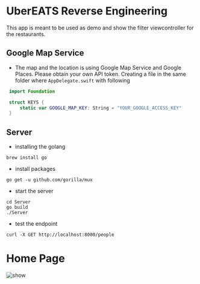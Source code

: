 # UberEATS Reverse Engineering
This app is meant to be used as demo and show the filter viewcontroller for the restaurants.

## Google Map Service 
- The map and the location is using Google Map Service and Google Places. Please obtain your own API token. Creating a   file in the same folder where `AppDelegate.swift` with following
```swift
 import Foundation

 struct KEYS {
     static var GOOGLE_MAP_KEY: String = "YOUR_GOOGLE_ACCESS_KEY"
 }

 ```

## Server
- installing the golang
```
brew install go
```

- install packages
```
go get -u github.com/gorilla/mux
```
- start the server
```
cd Server
go build
./Server
```
- test the endpoint
```
curl -X GET http://localhost:8000/people
```

# Home Page
![show](https://user-images.githubusercontent.com/18454151/43353355-44e804f8-9204-11e8-9735-c321b8161d6b.gif)
